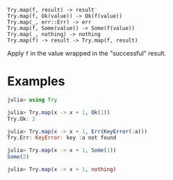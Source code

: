     Try.map(f, result) -> result′
    Try.map(f, Ok(value)) -> Ok(f(value))
    Try.map(_, err::Err) -> err
    Try.map(f, Some(value)) -> Some(f(value))
    Try.map(_, nothing) -> nothing
    Try.map(f) -> result -> Try.map(f, result)

Apply `f` in the value wrapped in the "successful" result.

# Examples

```julia
julia> using Try

julia> Try.map(x -> x + 1, Ok(1))
Try.Ok: 2

julia> Try.map(x -> x + 1, Err(KeyError(:a)))
Try.Err: KeyError: key :a not found

julia> Try.map(x -> x + 1, Some(1))
Some(2)

julia> Try.map(x -> x + 1, nothing)
```
